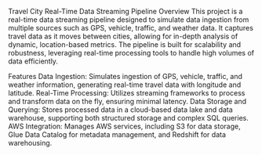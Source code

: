 Travel City Real-Time Data Streaming Pipeline
Overview
This project is a real-time data streaming pipeline designed to simulate data ingestion from multiple sources such as GPS, vehicle, traffic, and weather data. It captures travel data as it moves between cities, allowing for in-depth analysis of dynamic, location-based metrics. The pipeline is built for scalability and robustness, leveraging real-time processing tools to handle high volumes of data efficiently.

Features
Data Ingestion: Simulates ingestion of GPS, vehicle, traffic, and weather information, generating real-time travel data with longitude and latitude.
Real-Time Processing: Utilizes streaming frameworks to process and transform data on the fly, ensuring minimal latency.
Data Storage and Querying: Stores processed data in a cloud-based data lake and data warehouse, supporting both structured storage and complex SQL queries.
AWS Integration: Manages AWS services, including S3 for data storage, Glue Data Catalog for metadata management, and Redshift for data warehousing.

